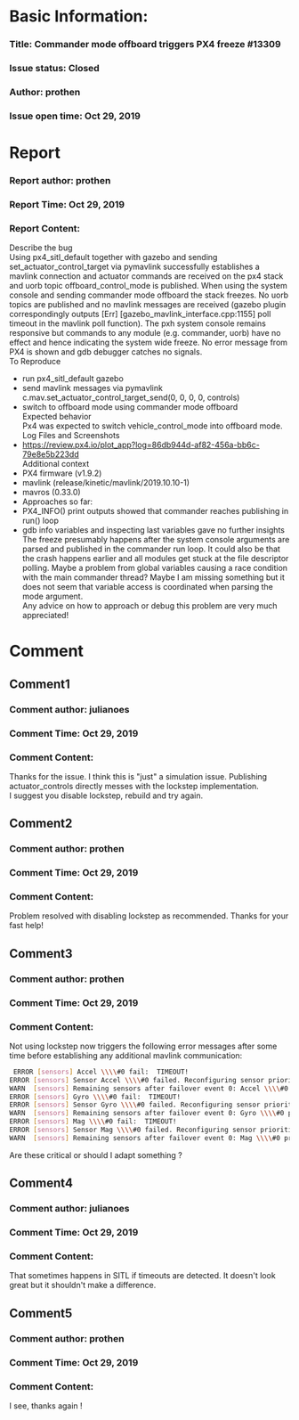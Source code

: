 # Basic Information:
### Title:  Commander mode offboard triggers PX4 freeze #13309 
### Issue status: Closed
### Author: prothen
### Issue open time: Oct 29, 2019
# Report
### Report author: prothen
### Report Time: Oct 29, 2019
### Report Content:   
Describe the bug    
Using px4_sitl_default together with gazebo and sending set_actuator_control_target via pymavlink successfully establishes a mavlink connection and actuator commands are received on the px4 stack and uorb topic offboard_control_mode is published. When using the system console and sending commander mode offboard the stack freezes. No uorb topics are published and no mavlink messages are received (gazebo plugin correspondingly outputs [Err] [gazebo_mavlink_interface.cpp:1155] poll timeout in the mavlink poll function). The pxh system console remains responsive but commands to any module (e.g. commander, uorb) have no effect and hence indicating the system wide freeze. No error message from PX4 is shown and gdb debugger catches no signals.  
To Reproduce  
- run px4_sitl_default gazebo  
- send mavlink messages via pymavlink c.mav.set_actuator_control_target_send(0, 0, 0, 0, controls)  
- switch to offboard mode using commander mode offboard  
Expected behavior    
Px4 was expected to switch vehicle_control_mode into offboard mode.  
Log Files and Screenshots  
- https://review.px4.io/plot_app?log=86db944d-af82-456a-bb6c-79e8e5b223dd  
Additional context  
- PX4 firmware (v1.9.2)  
- mavlink (release/kinetic/mavlink/2019.10.10-1)  
- mavros (0.33.0)  
- Approaches so far:    
- PX4_INFO() print outputs showed that commander reaches publishing in run() loop    
- gdb info variables and inspecting last variables gave no further insights    
The freeze presumably happens after the system console arguments are parsed and published in the commander run loop. It could also be that the crash happens earlier and all modules get stuck at the file descriptor polling. Maybe a problem from global variables causing a race condition with the main commander thread? Maybe I am missing something but it does not seem that variable access is coordinated when parsing the mode argument.  
Any advice on how to approach or debug this problem are very much appreciated!  

# Comment
## Comment1
### Comment author: julianoes
### Comment Time: Oct 29, 2019
### Comment Content:   
Thanks for the issue. I think this is "just" a simulation issue. Publishing actuator_controls directly messes with the lockstep implementation.  
I suggest you disable lockstep, rebuild and try again.  

## Comment2
### Comment author: prothen
### Comment Time: Oct 29, 2019
### Comment Content:   
Problem resolved with disabling lockstep as recommended. Thanks for your fast help!  

## Comment3
### Comment author: prothen
### Comment Time: Oct 29, 2019
### Comment Content:   
Not using lockstep now triggers the following error messages after some time before establishing any additional mavlink communication:  
    
```bash     
 ERROR [sensors] Accel \\\\#0 fail:  TIMEOUT!        
ERROR [sensors] Sensor Accel \\\\#0 failed. Reconfiguring sensor priorities.        
WARN  [sensors] Remaining sensors after failover event 0: Accel \\\\#0 priority: 1        
ERROR [sensors] Gyro \\\\#0 fail:  TIMEOUT!        
ERROR [sensors] Sensor Gyro \\\\#0 failed. Reconfiguring sensor priorities.        
WARN  [sensors] Remaining sensors after failover event 0: Gyro \\\\#0 priority: 1        
ERROR [sensors] Mag \\\\#0 fail:  TIMEOUT!        
ERROR [sensors] Sensor Mag \\\\#0 failed. Reconfiguring sensor priorities.        
WARN  [sensors] Remaining sensors after failover event 0: Mag \\\\#0 priority: 1        
```  
Are these critical or should I adapt something ?  

## Comment4
### Comment author: julianoes
### Comment Time: Oct 29, 2019
### Comment Content:   
That sometimes happens in SITL if timeouts are detected. It doesn't look great but it shouldn't make a difference.  

## Comment5
### Comment author: prothen
### Comment Time: Oct 29, 2019
### Comment Content:   
I see, thanks again !  
